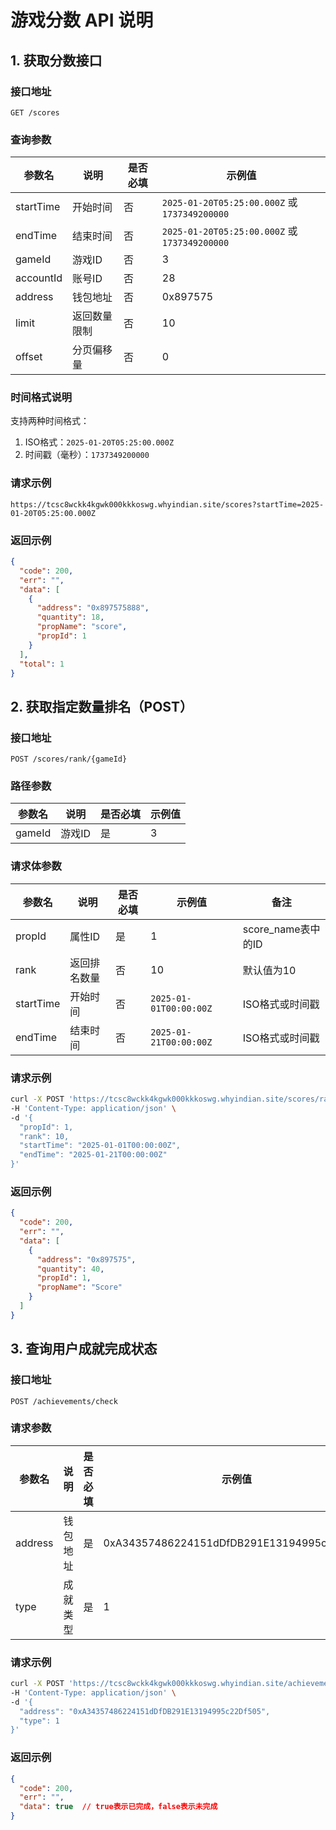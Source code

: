 # 游戏分数 API 说明

## 1. 获取分数接口

### 接口地址
```
GET /scores
```

### 查询参数

| 参数名     | 说明           | 是否必填 | 示例值 |
|-----------|---------------|---------|--------|
| startTime | 开始时间 | 否 | `2025-01-20T05:25:00.000Z` 或 `1737349200000` |
| endTime   | 结束时间 | 否 | `2025-01-20T05:25:00.000Z` 或 `1737349200000` |
| gameId    | 游戏ID | 否 | 3 |
| accountId | 账号ID | 否 | 28 |
| address | 钱包地址 | 否 | 0x897575 |
| limit     | 返回数量限制 | 否 | 10 |
| offset    | 分页偏移量 | 否 | 0 |

### 时间格式说明

支持两种时间格式：
1. ISO格式：`2025-01-20T05:25:00.000Z`
2. 时间戳（毫秒）：`1737349200000`

### 请求示例

```
https://tcsc8wckk4kgwk000kkkoswg.whyindian.site/scores?startTime=2025-01-20T05:25:00.000Z
```

### 返回示例

```json
{
  "code": 200,
  "err": "",
  "data": [
    {
      "address": "0x897575888",
      "quantity": 18,
      "propName": "score",
      "propId": 1
    }
  ],
  "total": 1
}
```

## 2. 获取指定数量排名（POST）

### 接口地址
```
POST /scores/rank/{gameId}
```

### 路径参数

| 参数名  | 说明    | 是否必填 | 示例值 |
|--------|---------|---------|--------|
| gameId | 游戏ID  | 是      | 3      |

### 请求体参数

| 参数名 | 说明         | 是否必填 | 示例值 | 备注 |
|-------|--------------|---------|--------|------|
| propId | 属性ID | 是 | 1 | score_name表中的ID |
| rank | 返回排名数量 | 否 | 10 | 默认值为10 |
| startTime | 开始时间 | 否 | `2025-01-01T00:00:00Z` | ISO格式或时间戳 |
| endTime | 结束时间 | 否 | `2025-01-21T00:00:00Z` | ISO格式或时间戳 |

### 请求示例

```bash
curl -X POST 'https://tcsc8wckk4kgwk000kkkoswg.whyindian.site/scores/rank/3' \
-H 'Content-Type: application/json' \
-d '{
  "propId": 1,
  "rank": 10,
  "startTime": "2025-01-01T00:00:00Z",
  "endTime": "2025-01-21T00:00:00Z"
}'
```

### 返回示例

```json
{
  "code": 200,
  "err": "",
  "data": [
    {
      "address": "0x897575",
      "quantity": 40,
      "propId": 1,
      "propName": "Score"
    }
  ]
}

```

## 3. 查询用户成就完成状态

### 接口地址
```
POST /achievements/check
```

### 请求参数

| 参数名 | 说明 | 是否必填 | 示例值 |
|--------|------|---------|--------|
| address | 钱包地址 | 是 | 0xA34357486224151dDfDB291E13194995c22Df505 |
| type | 成就类型 | 是 | 1 |

### 请求示例

```bash
curl -X POST 'https://tcsc8wckk4kgwk000kkkoswg.whyindian.site/achievements/check' \
-H 'Content-Type: application/json' \
-d '{
  "address": "0xA34357486224151dDfDB291E13194995c22Df505",
  "type": 1
}'
```

### 返回示例

```json
{
  "code": 200,
  "err": "",
  "data": true  // true表示已完成，false表示未完成
}